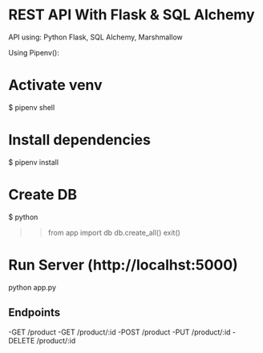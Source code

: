 # REST API With Flask & SQL Alchemy
API using:
 Python Flask,
  SQL Alchemy,
    Marshmallow

Using Pipenv():
# Activate venv
$ pipenv shell

# Install dependencies
$ pipenv install

# Create DB
$ python
>> from app import db
>> db.create_all()
>> exit()

# Run Server (http://localhst:5000)
python app.py


## Endpoints
-GET /product
-GET /product/:id
-POST /product
-PUT /product/:id
-DELETE /product/:id